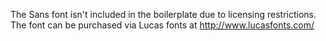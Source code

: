 The Sans font isn't included in the boilerplate due to licensing restrictions.
The font can be purchased via Lucas fonts at http://www.lucasfonts.com/

